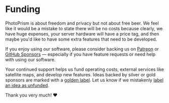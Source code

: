# Funding

PhotoPrism is about freedom and privacy but not about free beer. We feel like it
would be a mistake to state there will be no costs because clearly, we have huge expenses, your server hardware
will have a price tag, and then maybe you'd like to have some extra features that need to be developed.

If you enjoy using our software, please consider backing us on [Patreon](https://www.patreon.com/photoprism)
or [GitHub Sponsors](https://github.com/sponsors/photoprism) — especially if you have
feature requests or need help with using our software.

Your continued support helps us fund operating costs, external services like satellite maps,
and develop new features.
Ideas backed by silver or gold sponsors are marked with a [golden label](https://github.com/photoprism/photoprism/issues?q=is%3Aissue+is%3Aopen+label%3Asponsor).
Let us know if we mistakenly [label an idea as unfunded](https://github.com/photoprism/photoprism/issues?q=is%3Aissue+is%3Aopen+label%3Aunfunded).

Thank you very much! ❤️